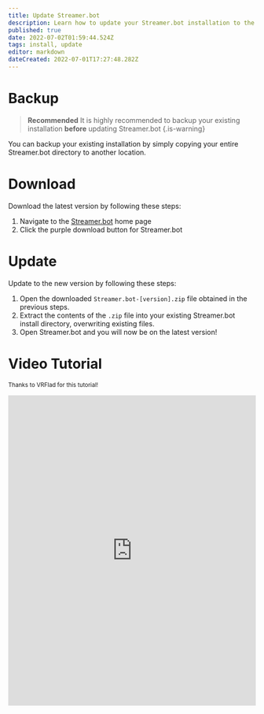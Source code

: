 ```yaml
---
title: Update Streamer.bot
description: Learn how to update your Streamer.bot installation to the latest version
published: true
date: 2022-07-02T01:59:44.524Z
tags: install, update
editor: markdown
dateCreated: 2022-07-01T17:27:48.282Z
---
```


# Backup
> **Recommended**
It is highly recommended to backup your existing installation **before** updating Streamer.bot
{.is-warning}

You can backup your existing installation by simply copying your entire Streamer.bot directory to another location.

# Download
Download the latest version by following these steps:

1. Navigate to the [Streamer.bot](https://streamer.bot) home page
2. Click the purple download button for Streamer.bot

# Update
Update to the new version by following these steps:

1. Open the downloaded `Streamer.bot-[version].zip` file obtained in the previous steps.
2. Extract the contents of the `.zip` file into your existing Streamer.bot install directory, overwriting existing files.
3. Open Streamer.bot and you will now be on the latest version!

# Video Tutorial
<small>Thanks to VRFlad for this tutorial!</small>

<div class=“iframe-container”><iframe width="1120" height="630" src="https://www.youtube.com/embed/DmzVuyAXefI" title="YouTube video player" frameborder="0" allow="accelerometer; autoplay; clipboard-write; encrypted-media; gyroscope; picture-in-picture" allowfullscreen style="border: none; max-width: 100%;"></iframe></div>